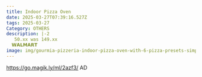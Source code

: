 ```yaml
---
title: Indoor Pizza Oven
date: 2025-03-27T07:39:16.527Z
tags: 2025-03-27
Category: OTHERS
description: |-2
   50.xx was 149.xx 
  𝗪𝗔𝗟𝗠𝗔𝗥𝗧 
image: img/gourmia-pizzeria-indoor-pizza-oven-with-6-pizza-presets-simple-touch-controls-electric-new_25c7be14-a082-48ea-b3fc-fdae3d1d5ef8.528e98afc9513eb1aa06ad7d036c7fe1.webp
---
```

https://go.magik.ly/ml/2azf3/
AD